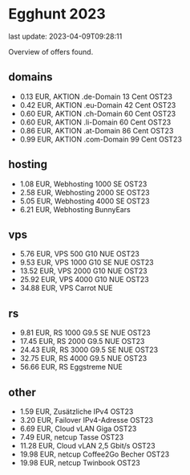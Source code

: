 # Egghunt 2023

last update: 2023-04-09T09:28:11

Overview of offers found.

## domains

- 0.13 EUR, AKTION .de-Domain 13 Cent OST23
- 0.42 EUR, AKTION .eu-Domain 42 Cent OST23
- 0.60 EUR, AKTION .ch-Domain 60 Cent OST23
- 0.60 EUR, AKTION .li-Domain 60 Cent OST23
- 0.86 EUR, AKTION .at-Domain 86 Cent OST23
- 0.99 EUR, AKTION .com-Domain 99 Cent OST23

## hosting

- 1.08 EUR, Webhosting 1000 SE OST23
- 2.58 EUR, Webhosting 2000 SE OST23
- 5.05 EUR, Webhosting 4000 SE OST23
- 6.21 EUR, Webhosting BunnyEars

## vps

- 5.76 EUR, VPS 500 G10 NUE OST23
- 9.53 EUR, VPS 1000 G10 SE NUE OST23
- 13.52 EUR, VPS 2000 G10 NUE OST23
- 25.92 EUR, VPS 4000 G10 NUE OST23
- 34.88 EUR, VPS Carrot NUE

## rs

- 9.81 EUR, RS 1000 G9.5 SE NUE OST23
- 17.45 EUR, RS 2000 G9.5 NUE OST23
- 24.43 EUR, RS 3000 G9.5 SE NUE OST23
- 32.75 EUR, RS 4000 G9.5 NUE OST23
- 56.66 EUR, RS Eggstreme NUE

## other

- 1.59 EUR, Zusätzliche IPv4 OST23
- 3.20 EUR, Failover IPv4-Adresse OST23
- 6.69 EUR, Cloud vLAN Giga OST23
- 7.49 EUR, netcup Tasse OST23
- 11.28 EUR, Cloud vLAN 2,5 Gbit/s OST23
- 19.98 EUR, netcup Coffee2Go Becher OST23
- 19.98 EUR, netcup Twinbook OST23
